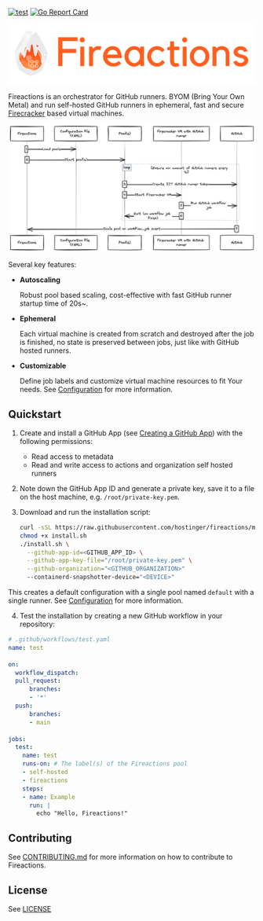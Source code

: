 [![test](https://github.com/hostinger/fireactions/actions/workflows/test.yaml/badge.svg?branch=main)](https://github.com/hostinger/fireactions/actions/workflows/test.yaml)
[![Go Report Card](https://goreportcard.com/badge/github.com/hostinger/fireactions)](https://goreportcard.com/report/github.com/hostinger/fireactions)


![Banner](docs/banner.png)

Fireactions is an orchestrator for GitHub runners. BYOM (Bring Your Own Metal) and run self-hosted GitHub runners in ephemeral, fast and secure [Firecracker](https://firecracker-microvm.github.io/) based virtual machines.

<!--
https://excalidraw.com/#json=GrJMj6LLYt39mgC0me7Di,C65TV9FhicnxNKgPeRhi3A
sequenceDiagram
    autonumber
    participant Fireactions
    participant Configuration file (YAML)
    participant Pool(s)
    participant Firecracker VM with GitHub runner
    participant GitHub

    Fireactions->>Configuration file (YAML): Load pools
    Fireactions->>Pool(s): Start pool(s)
    loop Ensure min amount of GitHub runners every 1s
        Pool(s)->>GitHub: Create JIT GitHub runner token
        Pool(s)->>Firecracker VM with GitHub runner: Start Firecracker VM
        Firecracker VM with GitHub runner->>GitHub: Run GitHub workflow job
        Firecracker VM with GitHub runner->>Pool(s): Exit (on workflow job finish)
    end
    GitHub->>Fireactions: Scale pool on workflow_job event
-->
![Architecture](docs/architecture.png)

Several key features:

- **Autoscaling**

  Robust pool based scaling, cost-effective with fast GitHub runner startup time of 20s~.

- **Ephemeral**

  Each virtual machine is created from scratch and destroyed after the job is finished, no state is preserved between jobs, just like with GitHub hosted runners.

- **Customizable**

  Define job labels and customize virtual machine resources to fit Your needs. See [Configuration](./docs/user-guide/configuration.md) for more information.

## Quickstart

1. Create and install a GitHub App (see [Creating a GitHub App](https://docs.github.com/en/developers/apps/creating-a-github-app)) with the following permissions:

    - Read access to metadata
    - Read and write access to actions and organization self hosted runners

2. Note down the GitHub App ID and generate a private key, save it to a file on the host machine, e.g. `/root/private-key.pem`.
3. Download and run the installation script:

    ```bash
    curl -sSL https://raw.githubusercontent.com/hostinger/fireactions/main/install.sh -o install.sh
    chmod +x install.sh
    ./install.sh \
      --github-app-id=<GITHUB_APP_ID> \
      --github-app-key-file="/root/private-key.pem" \
      --github-organization="<GITHUB_ORGANIZATION>"
      --containerd-snapshotter-device="<DEVICE>"
    ```

This creates a default configuration with a single pool named `default` with a single runner. See [Configuration](./docs/user-guide/configuration.md) for more information.

4. Test the installation by creating a new GitHub workflow in your repository:

```yaml
# .github/workflows/test.yaml
name: test

on:
  workflow_dispatch:
  pull_request:
      branches:
      - '*'
  push:
      branches:
      - main

jobs:
  test:
    name: test
    runs-on: # The label(s) of the Fireactions pool
    - self-hosted
    - fireactions
    steps:
    - name: Example
      run: |
        echo "Hello, Fireactions!"
```

## Contributing

See [CONTRIBUTING.md](CONTRIBUTING.md) for more information on how to contribute to Fireactions.

## License

See [LICENSE](LICENSE)
